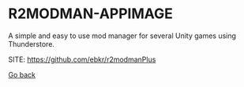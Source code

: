 # R2MODMAN-APPIMAGE
 
 A simple and easy to use mod manager for several Unity 
 games using Thunderstore.
 
 SITE: https://github.com/ebkr/r2modmanPlus

 [Go back](https://portable-linux-apps.github.io/apps.html)
